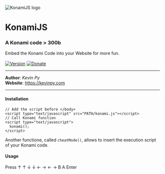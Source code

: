 ![KonamiJS logo](https://kevinpy.com/Projects/KonamiJS/konami_l.png)
# KonamiJS
### A Konami code > 300b
Embed the Konami Code into your Website for more fun.<br />
<br />
[![Version](https://img.shields.io/github/release/kevinpy/KonamiJS.svg)](https://github.com/kevinpy/Iceberg/releases)
[![Donate](https://img.shields.io/badge/Donate-PayPal-green.svg)](https://paypal.me/kevinpy)
***
**Author**: *Kevin Py*<br />
**Website**: <https://kevinpy.com>
***
#### Installation
```
// Add the script before </body>
<script type="text/javascript" src="PATH/konami.js"></script>
// Call Konami function
<script type="text/javascript">
  konami();
</script>
```

Another functione, called `cheatMode()`, allows to insert the execution script of your Konami code.
#### Usage
Press &#8593; &#8593; &#8595; &#8595; &#8592; &#8594; &#8592; &#8594; B A Enter
